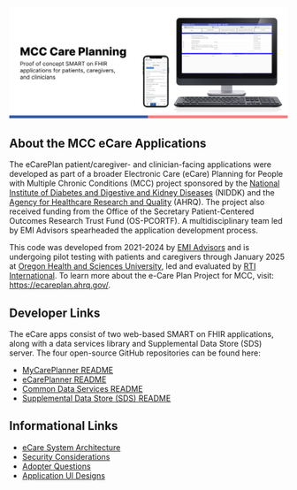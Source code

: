 ![alt text](https://github.com/chronic-care/mcc-project/blob/main/documentation/MCCCarePlanning.png?raw=true)

## About the MCC eCare Applications
The eCarePlan patient/caregiver- and clinician-facing applications were developed as part of a broader Electronic Care (eCare) Planning for People with Multiple Chronic Conditions (MCC) project sponsored by the [National Institute of Diabetes and Digestive and Kidney Diseases](https://www.niddk.nih.gov/) (NIDDK) and the [Agency for Healthcare Research and Quality](https://www.ahrq.gov/) (AHRQ). The project also received funding from the Office of the Secretary Patient-Centered Outcomes Research Trust Fund (OS-PCORTF). A multidisciplinary team led by EMI Advisors spearheaded the application development process.

This code was developed from 2021-2024 by [EMI Advisors](https://www.emiadvisors.net/) and is undergoing pilot testing with patients and caregivers through January 2025 at [Oregon Health and Sciences University](https://www.ohsu.edu/), led and evaluated by [RTI International](https://www.rti.org/). To learn more about the e-Care Plan Project for MCC, visit: https://ecareplan.ahrq.gov/.

## Developer Links
The eCare apps consist of two web-based SMART on FHIR applications, along with a data services library and Supplemental Data Store (SDS) server. The four open-source GitHub repositories can be found here: 

- [MyCarePlanner README](https://github.com/chronic-care/mycareplanner/blob/main/README.md)
- [eCarePlanner README](https://github.com/chronic-care/eCarePlanner/blob/develop/README.md)
- [Common Data Services README](https://github.com/chronic-care/e-care-common-data-services/blob/main/README.md) 
- [Supplemental Data Store (SDS) README](https://github.com/OHSUCMP/ecp-sds-hardfork/blob/main/README.md)

## Informational Links
- [eCare System Architecture](documentation/ecare-architecture.md)
- [Security Considerations](documentation/security-considerations.md)
- [Adopter Questions](https://github.com/chronic-care/mcc-project/blob/bf39d326e9c5c8a739e09fe6de9a1db166709245/documentation/adopter-questions.md)
- [Application UI Designs](https://github.com/chronic-care/mcc-project/tree/bf39d326e9c5c8a739e09fe6de9a1db166709245/ui-designs)
